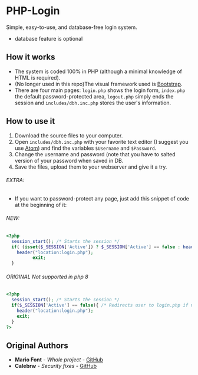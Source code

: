 # PHP-Login

Simple, easy-to-use, and database-free login system.
* database feature is optional
## How it works

* The system is coded 100% in PHP (although a minimal knowledge of HTML is required).
* (No longer used in this repo)The visual framework used is [Bootstrap](http://getbootstrap.com).
* There are four main pages: `login.php` shows the login form, `index.php` the default password-protected area, `logout.php` simply ends the session and `includes/dbh.inc.php` stores the user's information.

## How to use it

1. Download the source files to your computer.
2. Open `includes/dbh.inc.php` with your favorite text editor (I suggest you use [Atom](https://atom.io)) and find the variables `$Username` and `$Password`.
3. Change the username and password (note that you have to salted version of your password when saved in DB.
4. Save the files, upload them to your webserver and give it a try.

###### EXTRA:

* If you want to password-protect any page, just add this snippet of code at the beginning of it:
###### NEW:
```php
<?php
  session_start(); /* Starts the session */
  if( (isset($_SESSION['Active']) ? $_SESSION['Active'] == false : header("location:login.php") )){ /* Redirects user to Login.php if not logged in */
    header("location:login.php");
          exit;
  }

```
###### ORIGINAL Not supported in php 8
```php
<?php
  session_start(); /* Starts the session */
  if($_SESSION['Active'] == false){ /* Redirects user to login.php if not logged in */
    header("location:login.php");
    exit;
  }
?>
```

## Original Authors

* **Mario Font** - *Whole project* - [GitHub](https://github.com/mariofont)
* **Calebrw** - *Security fixes* - [GitHub](https://github.com/Calebrw)
